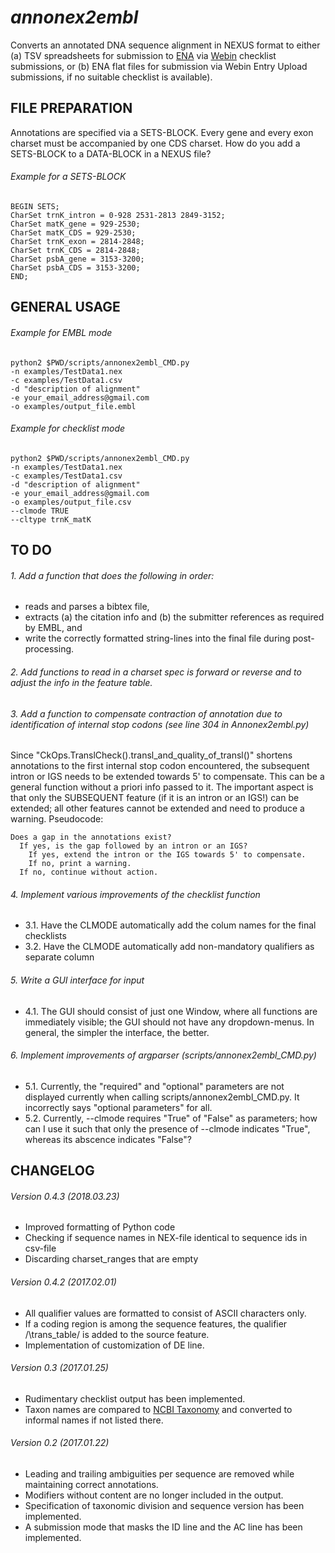 *annonex2embl*
===================

Converts an annotated DNA sequence alignment in NEXUS format to either 
(a) TSV spreadsheets for submission to [ENA](http://www.ebi.ac.uk/ena) via [Webin](https://www.ebi.ac.uk/ena/submit/sra/#home) checklist submissions, or
(b) ENA flat files for submission via Webin Entry Upload submissions, if no suitable checklist is available).


FILE PREPARATION
----------------
Annotations are specified via a SETS-BLOCK. Every gene and every exon charset must be accompanied by one CDS charset.
How do you add a SETS-BLOCK to a DATA-BLOCK in a NEXUS file?

###### Example for a SETS-BLOCK
```
BEGIN SETS;
CharSet trnK_intron = 0-928 2531-2813 2849-3152;
CharSet matK_gene = 929-2530;
CharSet matK_CDS = 929-2530;
CharSet trnK_exon = 2814-2848;
CharSet trnK_CDS = 2814-2848;
CharSet psbA_gene = 3153-3200;
CharSet psbA_CDS = 3153-3200;
END;
```


GENERAL USAGE
-------------

###### Example for EMBL mode

```
python2 $PWD/scripts/annonex2embl_CMD.py
-n examples/TestData1.nex
-c examples/TestData1.csv
-d "description of alignment"
-e your_email_address@gmail.com
-o examples/output_file.embl
```

###### Example for checklist mode

```
python2 $PWD/scripts/annonex2embl_CMD.py
-n examples/TestData1.nex
-c examples/TestData1.csv
-d "description of alignment"
-e your_email_address@gmail.com
-o examples/output_file.csv
--clmode TRUE
--cltype trnK_matK
```


TO DO
-----

###### 1. Add a function that does the following in order:
* reads and parses a bibtex file,
* extracts (a) the citation info and (b) the submitter references as required by EMBL, and 
* write the correctly formatted string-lines into the final file during post-processing.

###### 2. Add functions to read in a charset spec is forward or reverse and to adjust the info in the feature table.

###### 3. Add a function to compensate contraction of annotation due to identification of internal stop codons (see line 304 in Annonex2embl.py)
Since "CkOps.TranslCheck().transl_and_quality_of_transl()" shortens annotations to the first internal stop codon 
encountered, the subsequent intron or IGS needs to be extended towards 5' to compensate. This can be a general function without a priori info passed to it. The important aspect is that only the SUBSEQUENT feature (if it is an intron or an IGS!) can be extended; all other features cannot be extended and need to produce a warning.
Pseudocode:
```
Does a gap in the annotations exist?
  If yes, is the gap followed by an intron or an IGS?
    If yes, extend the intron or the IGS towards 5' to compensate.
    If no, print a warning.
  If no, continue without action.
```

###### 4. Implement various improvements of the checklist function
* 3.1. Have the CLMODE automatically add the colum names for the final checklists
* 3.2. Have the CLMODE automatically add non-mandatory qualifiers as separate column

###### 5. Write a GUI interface for input
* 4.1. The GUI should consist of just one Window, where all functions are immediately visible; the GUI should not have any dropdown-menus. In general, the simpler the interface, the better.

###### 6. Implement improvements of argparser (scripts/annonex2embl_CMD.py)
* 5.1. Currently, the "required" and "optional" parameters are not displayed currently when calling scripts/annonex2embl_CMD.py. It incorrectly says "optional parameters" for all.
* 5.2. Currently, --clmode requires "True" of "False" as parameters; how can I use it such that only the presence of --clmode indicates "True", whereas its abscence indicates "False"?


CHANGELOG
---------
###### Version 0.4.3 (2018.03.23)
* Improved formatting of Python code
* Checking if sequence names in NEX-file identical to sequence ids in csv-file
* Discarding charset_ranges that are empty
###### Version 0.4.2 (2017.02.01)
* All qualifier values are formatted to consist of ASCII characters only.
* If a coding region is among the sequence features, the qualifier /\trans_table/ is added to the source feature.
* Implementation of customization of DE line.
###### Version 0.3 (2017.01.25)
* Rudimentary checklist output has been implemented.
* Taxon names are compared to [NCBI Taxonomy](https://www.ncbi.nlm.nih.gov/taxonomy) and converted to informal names if not listed there.
###### Version 0.2 (2017.01.22)
* Leading and trailing ambiguities per sequence are removed while maintaining correct annotations.
* Modifiers without content are no longer included in the output.
* Specification of taxonomic division and sequence version has been implemented.
* A submission mode that masks the ID line and the AC line has been implemented.
